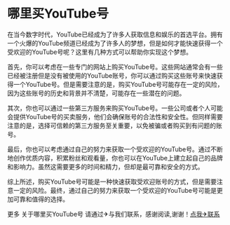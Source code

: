 # 哪里买YouTube号

在当今数字时代，YouTube已经成为了许多人获取信息和娱乐的首选平台。拥有一个火爆的YouTube频道已经成为了许多人的梦想，但是如何才能快速获得一个受欢迎的YouTube号呢？这里有几种方式可以帮助你实现这个梦想。

首先，你可以考虑在一些专门的网站上购买YouTube号。这些网站通常会有一些已经被注册但是没有被使用的YouTube账号，你可以通过购买这些账号来快速获得一个YouTube号。但是需要注意的是，购买YouTube号可能存在一定的风险，因为这些账号的历史和背景并不清楚，可能存在一些潜在的问题。

其次，你也可以通过一些第三方服务来购买YouTube号。一些公司或者个人可能会提供YouTube号的买卖服务，他们会确保账号的合法性和安全性。但同样需要注意的是，选择可信赖的第三方服务至关重要，以免被骗或者购买到有问题的账号。

最后，你也可以考虑通过自己的努力来获取一个受欢迎的YouTube号。通过不断地创作优质内容，积累粉丝和观看量，你也可以在YouTube上建立起自己的品牌和影响力。虽然这需要更多的时间和精力，但却是最可靠和安全的方式。

综上所述，购买YouTube号可能是一种快速获取受欢迎账号的方式，但是需要注意一定的风险。最终，通过自己的努力来获取一个受欢迎的YouTube号可能是更加可靠和值得的选择。

更多 关于哪里买YouTube号 请通过✈与我们联系，感谢阅读,谢谢！[点我✈联系](https://www.k02.cc)
